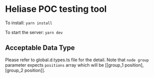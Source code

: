 # Heliase POC testing tool

To install:
`yarn install`

To start the server:
` yarn dev `

## Acceptable Data Type
Please refer to global.d.types.ts file for the detail.
Note that `node group` parameter expects `positions` array which will be [[group_1 position], [group_2 position]].

